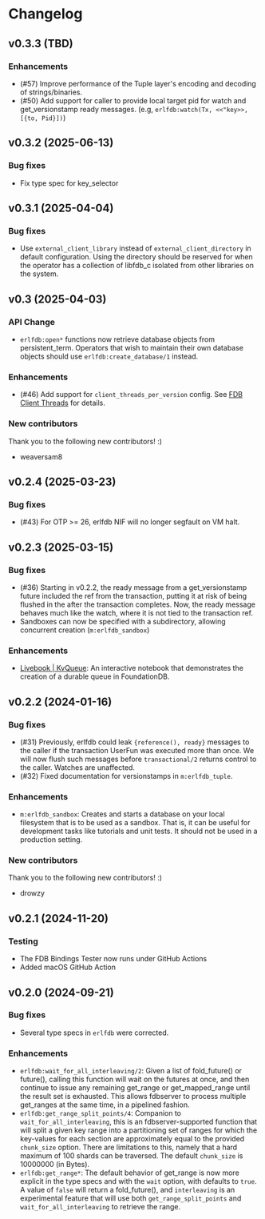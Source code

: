 # Changelog

## v0.3.3 (TBD)

### Enhancements

  * (#57) Improve performance of the Tuple layer's encoding and decoding of strings/binaries.
  * (#50) Add support for caller to provide local target pid for watch and get_versionstamp ready messages. (e.g, `erlfdb:watch(Tx, <<"key>>, [{to, Pid}])`)

## v0.3.2 (2025-06-13)

### Bug fixes

  * Fix type spec for key_selector

## v0.3.1 (2025-04-04)

### Bug fixes

  * Use `external_client_library` instead of `external_client_directory` in default configuration. Using the directory should
    be reserved for when the operator has a collection of libfdb_c isolated from other libraries on the system.

## v0.3 (2025-04-03)

### API Change

  * `erlfdb:open*` functions now retrieve database objects from persistent_term. Operators that wish to maintain their own
    database objects should use `erlfdb:create_database/1` instead.

### Enhancements

  * (#46) Add support for `client_threads_per_version` config. See [FDB Client Threads](thread-design.html) for details.

### New contributors

Thank you to the following new contributors! :)

  * weaversam8

## v0.2.4 (2025-03-23)

### Bug fixes

  * (#43) For OTP >= 26, erlfdb NIF will no longer segfault on VM halt.

## v0.2.3 (2025-03-15)

### Bug fixes

  * (#36) Starting in v0.2.2, the ready message from a get_versionstamp future included
    the ref from the transaction, putting it at risk of being flushed in the after the
    transaction completes. Now, the ready message behaves much like the watch, where it
    is not tied to the transaction ref.
  * Sandboxes can now be specified with a subdirectory, allowing concurrent
    creation (`m:erlfdb_sandbox`)

### Enhancements

 * [Livebook | KvQueue](kv_queue.html): An interactive notebook that
 demonstrates the creation of a durable queue in FoundationDB.

## v0.2.2 (2024-01-16)

### Bug fixes

  * (#31) Previously, erlfdb could leak `{reference(), ready}` messages to the caller if
    the transaction UserFun was executed more than once. We will now flush such messages before
    `transactional/2` returns control to the caller. Watches are unaffected.
  * (#32) Fixed documentation for versionstamps in `m:erlfdb_tuple`.

### Enhancements

  * `m:erlfdb_sandbox`: Creates and starts a database on your local filesystem that is to be
    used as a sandbox. That is, it can be useful for development tasks like tutorials and unit tests.
    It should not be used in a production setting.

### New contributors

Thank you to the following new contributors! :)

* drowzy

## v0.2.1 (2024-11-20)

### Testing

  * The FDB Bindings Tester now runs under GitHub Actions
  * Added macOS GitHub Action

## v0.2.0 (2024-09-21)

### Bug fixes

  * Several type specs in `erlfdb` were corrected.

### Enhancements

  * `erlfdb:wait_for_all_interleaving/2`: Given a list of fold_future() or future(), calling this function will wait
    on the futures at once, and then continue to issue any remaining get_range or get_mapped_range until
    the result set is exhausted. This allows fdbserver to process multiple get_ranges at the same time,
    in a pipelined fashion.
  * `erlfdb:get_range_split_points/4`: Companion to `wait_for_all_interleaving`, this is an fdbserver-supported function
    that will split a given key range into a partitioning set of ranges for which the key-values for each section are
    approximately equal to the provided `chunk_size` option. There are limitations to this, namely that a hard
    maximum of 100 shards can be traversed. The default `chunk_size` is 10000000 (in Bytes).
  * `erlfdb:get_range*`: The default behavior of get_range is now more explicit in the type specs and with the `wait`
    option, with defaults to `true`. A value of `false` will return a fold_future(), and `interleaving` is
    an experimental feature that will use both `get_range_split_points` and `wait_for_all_interleaving` to retrieve the range.
